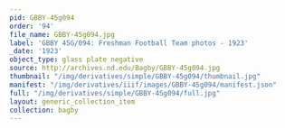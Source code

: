 ```yaml
---
pid: GBBY-45g094
order: '94'
file_name: GBBY-45g094.jpg
label: 'GBBY 45G/094: Freshman Football Team photos - 1923'
_date: '1923'
object_type: glass plate negative
source: http://archives.nd.edu/Bagby/GBBY-45g094.jpg
thumbnail: "/img/derivatives/simple/GBBY-45g094/thumbnail.jpg"
manifest: "/img/derivatives/iiif/images/GBBY-45g094/manifest.json"
full: "/img/derivatives/simple/GBBY-45g094/full.jpg"
layout: generic_collection_item
collection: bagby
---
```

